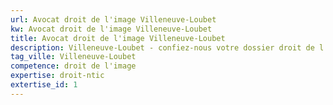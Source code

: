 ```yaml
---
url: Avocat droit de l'image Villeneuve-Loubet
kw: Avocat droit de l'image Villeneuve-Loubet
title: Avocat droit de l'image Villeneuve-Loubet
description: Villeneuve-Loubet - confiez-nous votre dossier droit de l'image
tag_ville: Villeneuve-Loubet
competence: droit de l'image
expertise: droit-ntic
extertise_id: 1
---
```

